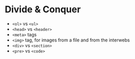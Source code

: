 # Divide & Conquer

- `<ol>` vs `<ul>`
- `<head>` vs `<header>`
- `<meta>` tags
- `<img>` tag, for images from a file and from the interwebs
- `<div>` vs `<section>`
- `<pre>` vs `<code>`
